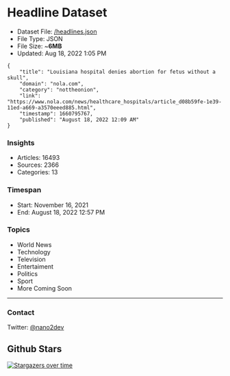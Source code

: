 # Headline Dataset

- Dataset File: [/headlines.json](https://raw.githubusercontent.com/fwd/news/master/headlines.json) 
- File Type: JSON
- File Size: ~**6MB**
- Updated: Aug 18, 2022 1:05 PM

```
{
    "title": "Louisiana hospital denies abortion for fetus without a skull",
    "domain": "nola.com",
    "category": "nottheonion",
    "link": "https://www.nola.com/news/healthcare_hospitals/article_d08b59fe-1e39-11ed-a669-a3570eeed885.html",
    "timestamp": 1660795767,
    "published": "August 18, 2022 12:09 AM"
}
```

### Insights

- Articles: 16493
- Sources: 2366
- Categories: 13

### Timespan

- Start: November 16, 2021
- End: August 18, 2022 12:57 PM

### Topics

- World News
- Technology
- Television
- Entertaiment
- Politics
- Sport
- More Coming Soon

---

### Contact 

Twitter: [@nano2dev](https://twitter.com/nano2dev)

## Github Stars

[![Stargazers over time](https://starchart.cc/fwd/news.svg)](https://starchart.cc/fwd/news)
	